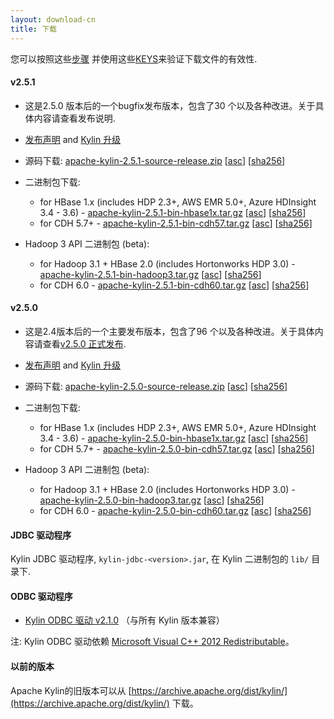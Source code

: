 ```yaml
---
layout: download-cn
title: 下载
---
```


您可以按照这些[步骤](https://www.apache.org/info/verification.html) 并使用这些[KEYS](https://www.apache.org/dist/kylin/KEYS)来验证下载文件的有效性.


#### v2.5.1
- 这是2.5.0 版本后的一个bugfix发布版本，包含了30 个以及各种改进。关于具体内容请查看发布说明. 
- [发布声明](/docs/releases/kylin_release_notes.html) and [Kylin 升级](/cn/docs/howto/howto_upgrade.html)
- 源码下载: [apache-kylin-2.5.1-source-release.zip](https://www.apache.org/dyn/closer.cgi/kylin/apache-kylin-2.5.1/apache-kylin-2.5.1-source-release.zip) \[[asc](https://www.apache.org/dist/kylin/apache-kylin-2.5.1/apache-kylin-2.5.1-source-release.zip.asc)\] \[[sha256](https://www.apache.org/dist/kylin/apache-kylin-2.5.1/apache-kylin-2.5.1-source-release.zip.sha256)\]
- 二进制包下载:
  - for HBase 1.x (includes HDP 2.3+, AWS EMR 5.0+, Azure HDInsight 3.4 - 3.6) - [apache-kylin-2.5.1-bin-hbase1x.tar.gz](https://www.apache.org/dyn/closer.cgi/kylin/apache-kylin-2.5.1/apache-kylin-2.5.1-bin-hbase1x.tar.gz) \[[asc](https://www.apache.org/dist/kylin/apache-kylin-2.5.1/apache-kylin-2.5.1-bin-hbase1x.tar.gz.asc)\] \[[sha256](https://www.apache.org/dist/kylin/apache-kylin-2.5.1/apache-kylin-2.5.1-bin-hbase1x.tar.gz.sha256)\]
  - for CDH 5.7+ - [apache-kylin-2.5.1-bin-cdh57.tar.gz](https://www.apache.org/dyn/closer.cgi/kylin/apache-kylin-2.5.1/apache-kylin-2.5.1-bin-cdh57.tar.gz) \[[asc](https://www.apache.org/dist/kylin/apache-kylin-2.5.1/apache-kylin-2.5.1-bin-cdh57.tar.gz.asc)\] \[[sha256](https://www.apache.org/dist/kylin/apache-kylin-2.5.1/apache-kylin-2.5.1-bin-cdh57.tar.gz.sha256)\]

- Hadoop 3 API 二进制包 (beta):
  - for Hadoop 3.1 + HBase 2.0 (includes Hortonworks HDP 3.0) - [apache-kylin-2.5.1-bin-hadoop3.tar.gz](https://dist.apache.org/repos/dist/dev/kylin/apache-kylin-2.5.1-rc1/apache-kylin-2.5.1-bin-hadoop3.tar.gz) \[[asc](https://dist.apache.org/repos/dist/dev/kylin/apache-kylin-2.5.1-rc1/apache-kylin-2.5.1-bin-hadoop3.tar.gz.asc)\] \[[sha256](https://dist.apache.org/repos/dist/dev/kylin/apache-kylin-2.5.1-rc1/apache-kylin-2.5.1-bin-hadoop3.tar.gz.sha256)\]
  - for CDH 6.0 - [apache-kylin-2.5.1-bin-cdh60.tar.gz](https://dist.apache.org/repos/dist/dev/kylin/apache-kylin-2.5.1-rc1/apache-kylin-2.5.1-bin-cdh60.tar.gz) \[[asc](https://dist.apache.org/repos/dist/dev/kylin/apache-kylin-2.5.1-rc1/apache-kylin-2.5.1-bin-cdh60.tar.gz.asc)\] \[[sha256](https://dist.apache.org/repos/dist/dev/kylin/apache-kylin-2.5.1-rc1/apache-kylin-2.5.1-bin-cdh60.tar.gz.sha256)\]


#### v2.5.0
- 这是2.4版本后的一个主要发布版本，包含了96 个以及各种改进。关于具体内容请查看[v2.5.0 正式发布](/blog/2018/09/20/release-v2.5.0/). 
- [发布声明](/cn/docs/releases/kylin_release_notes.html) and [Kylin 升级](/cn/docs/howto/howto_upgrade.html)
- 源码下载: [apache-kylin-2.5.0-source-release.zip](https://www.apache.org/dyn/closer.cgi/kylin/apache-kylin-2.5.0/apache-kylin-2.5.0-source-release.zip) \[[asc](https://www.apache.org/dist/kylin/apache-kylin-2.5.0/apache-kylin-2.5.0-source-release.zip.asc)\] \[[sha256](https://www.apache.org/dist/kylin/apache-kylin-2.5.0/apache-kylin-2.5.0-source-release.zip.sha256)\]
- 二进制包下载:
  - for HBase 1.x (includes HDP 2.3+, AWS EMR 5.0+, Azure HDInsight 3.4 - 3.6) - [apache-kylin-2.5.0-bin-hbase1x.tar.gz](https://www.apache.org/dyn/closer.cgi/kylin/apache-kylin-2.5.0/apache-kylin-2.5.0-bin-hbase1x.tar.gz) \[[asc](https://www.apache.org/dist/kylin/apache-kylin-2.5.0/apache-kylin-2.5.0-bin-hbase1x.tar.gz.asc)\] \[[sha256](https://www.apache.org/dist/kylin/apache-kylin-2.5.0/apache-kylin-2.5.0-bin-hbase1x.tar.gz.sha256)\]
  - for CDH 5.7+ - [apache-kylin-2.5.0-bin-cdh57.tar.gz](https://www.apache.org/dyn/closer.cgi/kylin/apache-kylin-2.5.0/apache-kylin-2.5.0-bin-cdh57.tar.gz) \[[asc](https://www.apache.org/dist/kylin/apache-kylin-2.5.0/apache-kylin-2.5.0-bin-cdh57.tar.gz.asc)\] \[[sha256](https://www.apache.org/dist/kylin/apache-kylin-2.5.0/apache-kylin-2.5.0-bin-cdh57.tar.gz.sha256)\]

- Hadoop 3 API 二进制包 (beta):
  - for Hadoop 3.1 + HBase 2.0 (includes Hortonworks HDP 3.0) - [apache-kylin-2.5.0-bin-hadoop3.tar.gz](https://dist.apache.org/repos/dist/dev/kylin/apache-kylin-2.5.0-rc2/apache-kylin-2.5.0-bin-hadoop3.tar.gz) \[[asc](https://dist.apache.org/repos/dist/dev/kylin/apache-kylin-2.5.0-rc2/apache-kylin-2.5.0-bin-hadoop3.tar.gz.asc)\] \[[sha256](https://dist.apache.org/repos/dist/dev/kylin/apache-kylin-2.5.0-rc2/apache-kylin-2.5.0-bin-hadoop3.tar.gz.sha256)\]
  - for CDH 6.0 - [apache-kylin-2.5.0-bin-cdh60.tar.gz](https://dist.apache.org/repos/dist/dev/kylin/apache-kylin-2.5.0-rc2/apache-kylin-2.5.0-bin-cdh60.tar.gz) \[[asc](https://dist.apache.org/repos/dist/dev/kylin/apache-kylin-2.5.0-rc2/apache-kylin-2.5.0-bin-cdh60.tar.gz.asc)\] \[[sha256](https://dist.apache.org/repos/dist/dev/kylin/apache-kylin-2.5.0-rc2/apache-kylin-2.5.0-bin-cdh60.tar.gz.sha256)\]

#### JDBC 驱动程序

Kylin JDBC 驱动程序, `kylin-jdbc-<version>.jar`, 在 Kylin 二进制包的 `lib/` 目录下.


#### ODBC 驱动程序

* [Kylin ODBC 驱动 v2.1.0](http://kylin.apache.org/download/KylinODBCDriver-2.1.0.zip)  （与所有 Kylin 版本兼容）

注: Kylin ODBC 驱动依赖 [Microsoft Visual C++ 2012 Redistributable](http://www.microsoft.com/en-us/download/details.aspx?id=30679)。

#### 以前的版本  

Apache Kylin的旧版本可以从 [https://archive.apache.org/dist/kylin/](https://archive.apache.org/dist/kylin/) 下载。

